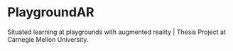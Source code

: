 # PlaygroundAR
Situated learning at playgrounds with augmented reality | Thesis Project at Carnegie Mellon University. 
